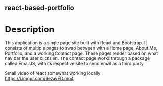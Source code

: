## react-based-portfolio
# Description

This application is a single page site built with React and Bootstrap. It consists of multiple pages to swap between with a Home page, About Me, Portfolio, and a working
Contact page. These pages render based on what nav bar the user clicks on. The contact page works through a package called EmailJS, with its respective site to send email
as a third party.

Small video of react somewhat working locally
https://i.imgur.com/6ezavED.mp4
